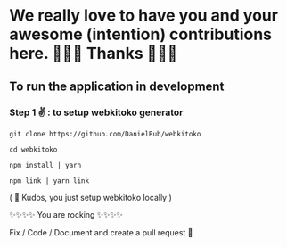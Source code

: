 # We really love to have you and your awesome (intention) contributions here. 🎉🎉🎉 Thanks 🎉🎉🎉

## To run the application in development

### Step 1 ✌️ : to setup webkitoko generator

`git clone https://github.com/DanielRub/webkitoko`

`cd webkitoko`

`npm install | yarn`

`npm link | yarn link`

( 🏁 Kudos, you just setup webkitoko locally )

✨✨✨✨ You are rocking ✨✨✨✨

Fix / Code / Document and create a pull request 💯
